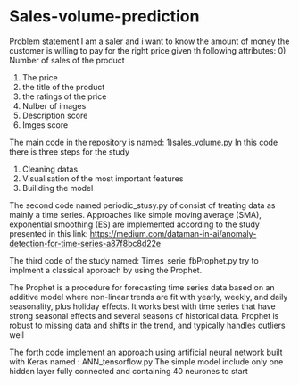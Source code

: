 # Sales-volume-prediction
Problem statement
I am a saler and i want to know the amount of money the customer is willing to pay for the right price given th following attributes:
0) Number of sales of the product
1) The price
2) the title of the product
3) the ratings of the price 
4) Nulber of images 
5) Description score
6) Imges score


The main code in the repository is named:
1)sales_volume.py
In this code there is three steps for the study
1) Cleaning datas 
2) Visualisation of the most important features 
3) Builiding the model

The second code named periodic_stusy.py of consist of treating data as mainly a time series.
Approaches like simple moving average (SMA), exponential smoothing  (ES) are implemented according to the study presented  in this link: https://medium.com/dataman-in-ai/anomaly-detection-for-time-series-a87f8bc8d22e

The third code of the study named:  Times_serie_fbProphet.py try to implment a classical approach by using the Prophet. 

The Prophet is a procedure for forecasting time series data based on an additive model where non-linear trends are fit with yearly, weekly, and daily seasonality, plus holiday effects. It works best with time series that have strong seasonal effects and several seasons of historical data. Prophet is robust to missing data and shifts in the trend, and typically handles outliers well 

The forth code implement an approach using artificial neural network built with Keras named : ANN_tensorflow.py
The simple model include only one hidden layer fully connected and containing 40 neurones to start
